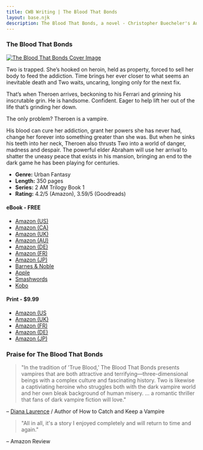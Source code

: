 ```yaml
---
title: CWB Writing | The Blood That Bonds
layout: base.njk
description: The Blood That Bonds, a novel - Christopher Buecheler's Author Site
---
```


### The Blood That Bonds

<div class="image-cover-tbtb ir"><a href="/books/thebloodthatbonds/"><img srcset="/_img/books/tbtb_sm@2x.jpg 2x, /_img/books/tbtb_sm.jpg 1x" src="/_img/books/tbtb_sm.jpg" alt="The Blood That Bonds Cover Image" /></a></div>

Two is trapped. She’s hooked on heroin, held as property, forced to sell her body to feed the addiction. Time brings her ever closer to what seems an inevitable death and Two waits, uncaring, longing only for the next fix.

That’s when Theroen arrives, beckoning to his Ferrari and grinning his inscrutable grin. He is handsome. Confident. Eager to help lift her out of the life that’s grinding her down.

The only problem? Theroen is a vampire.

His blood can cure her addiction, grant her powers she has never had, change her forever into something greater than she was. But when he sinks his teeth into her neck, Theroen also thrusts Two into a world of danger, madness and despair. The powerful elder Abraham will use her arrival to shatter the uneasy peace that exists in his mansion, bringing an end to the dark game he has been playing for centuries.

- **Genre:** Urban Fantasy
- **Length:** 350 pages
- **Series:** 2 AM Trilogy Book 1
- **Rating:** 4.2/5 (Amazon), 3.59/5 (Goodreads)

#### eBook - FREE

- [Amazon (US)](https://smile.amazon.com/The-Blood-That-Bonds-Christopher-Buecheler-ebook/dp/B002R5B0WI/)
- [Amazon (CA)](https://www.amazon.ca/The-Blood-That-Bonds-Christopher-Buecheler-ebook/dp/B002R5B0WI/)
- [Amazon (UK)](https://www.amazon.co.uk/The-Blood-That-Bonds-Christopher-Buecheler-ebook/dp/B002R5B0WI/)
- [Amazon (AU)](https://www.amazon.com.au/The-Blood-That-Bonds-Christopher-Buecheler-ebook/dp/B002R5B0WI/)
- [Amazon (DE)](https://www.amazon.de/The-Blood-That-Bonds-English-Christopher-Buecheler-ebook/dp/B002R5B0WI/)
- [Amazon (FR)](https://www.amazon.fr/The-Blood-That-Bonds-English-Christopher-Buecheler-ebook/dp/B002R5B0WI/)
- [Amazon (JP)](https://www.amazon.co.jp/The-Blood-That-Bonds-English-Christopher-Buecheler-ebook/dp/B002R5B0WI/)
- [Barnes & Noble](http://www.barnesandnoble.com/w/the-blood-that-bonds-christopher-buecheler/1018688965)
- [Apple](https://itunes.apple.com/us/book/the-blood-that-bonds/id365939652?mt=11)
- [Smashwords](http://www.smashwords.com/books/view/4344)
- [Kobo](http://store.kobobooks.com/en-US/ebook/the-blood-that-bonds)

#### Print - $9.99

- [Amazon (US](https://smile.amazon.com/dp/1453878696/)
- [Amazon (UK)](https://www.amazon.co.uk/The-Blood-That-Bonds-Christopher-Buecheler/dp/1453878696/)
- [Amazon (FR)](https://www.amazon.fr/The-Blood-That-Bonds-Christopher-Buecheler/dp/1453878696/)
- [Amazon (DE)](https://www.amazon.de/The-Blood-That-Bonds-Christopher-Buecheler/dp/1453878696/)
- [Amazon (JP)](https://www.amazon.co.jp/The-Blood-That-Bonds-Christopher-Buecheler/dp/1453878696/)

### Praise for The Blood That Bonds

> "In the tradition of 'True Blood,' The Blood That Bonds presents vampires that are both attractive and terrifying&mdash;three-dimensional beings with a complex culture and fascinating history. Two is likewise a captiviating heroine who struggles both with the dark vampire world and her own bleak background of human misery. &hellip; a romantic thriller that fans of dark vampire fiction will love."

&ndash; [Diana Laurence](https://www.goodreads.com/author/show/436760.Diana_Laurence) / Author of How to Catch and Keep a Vampire

> "All in all, it's a story I enjoyed completely and will return to time and again."

&ndash; Amazon Review
